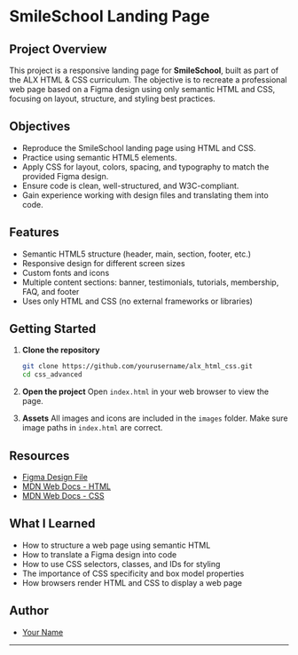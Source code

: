 # SmileSchool Landing Page

## Project Overview

This project is a responsive landing page for **SmileSchool**, built as part of the ALX HTML & CSS curriculum. The objective is to recreate a professional web page based on a Figma design using only semantic HTML and CSS, focusing on layout, structure, and styling best practices.

## Objectives

- Reproduce the SmileSchool landing page using HTML and CSS.
- Practice using semantic HTML5 elements.
- Apply CSS for layout, colors, spacing, and typography to match the provided Figma design.
- Ensure code is clean, well-structured, and W3C-compliant.
- Gain experience working with design files and translating them into code.

## Features

- Semantic HTML5 structure (header, main, section, footer, etc.)
- Responsive design for different screen sizes
- Custom fonts and icons
- Multiple content sections: banner, testimonials, tutorials, membership, FAQ, and footer
- Uses only HTML and CSS (no external frameworks or libraries)

## Getting Started

1. **Clone the repository**
   ```sh
   git clone https://github.com/yourusername/alx_html_css.git
   cd css_advanced
   ```

2. **Open the project**
   Open `index.html` in your web browser to view the page.

3. **Assets**
   All images and icons are included in the `images` folder. Make sure image paths in `index.html` are correct.

## Resources

- [Figma Design File](https://www.figma.com/file/dyYL6Ku4WG7vsdpwvlcJZC/Homepage)
- [MDN Web Docs - HTML](https://developer.mozilla.org/en-US/docs/Web/HTML)
- [MDN Web Docs - CSS](https://developer.mozilla.org/en-US/docs/Web/CSS)

## What I Learned

- How to structure a web page using semantic HTML
- How to translate a Figma design into code
- How to use CSS selectors, classes, and IDs for styling
- The importance of CSS specificity and box model properties
- How browsers render HTML and CSS to display a web page

## Author

- [Your Name](https://github.com/yourusername)

---